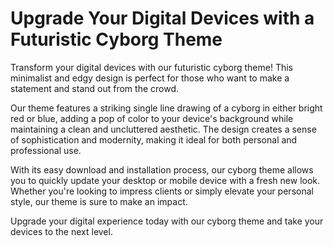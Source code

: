 <!--font:Poppins-->

# Upgrade Your Digital Devices with a Futuristic Cyborg Theme

Transform your digital devices with our futuristic cyborg theme! This minimalist and edgy design is perfect for those who want to make a statement and stand out from the crowd.

Our theme features a striking single line drawing of a cyborg in either bright red or blue, adding a pop of color to your device's background while maintaining a clean and uncluttered aesthetic. The design creates a sense of sophistication and modernity, making it ideal for both personal and professional use.

With its easy download and installation process, our cyborg theme allows you to quickly update your desktop or mobile device with a fresh new look. Whether you're looking to impress clients or simply elevate your personal style, our theme is sure to make an impact.

Upgrade your digital experience today with our cyborg theme and take your devices to the next level.

<!--

Write me markdown content of website with wallpaper:

"A minimalist wallpaper with a single line drawing of a cyborg, in a striking color such as bright red or blue."

The header of the page should not be copy of the text but rather a real content of the website which is using this wallpaper.


---


# Cyborg Minimalist Wallpaper

Welcome to our website featuring a minimalist wallpaper with a single line drawing of a cyborg. This striking wallpaper is available in a bright red or blue color, perfect for adding a pop of color to your desktop or mobile device.

Our wallpaper is designed with simplicity in mind, making it the ideal choice for those who prefer a clean and uncluttered aesthetic. The single line drawing of the cyborg creates a sense of intrigue and mystery, while the bold color adds a touch of vibrancy to any screen.

Whether you're looking to update your personal device or add some personality to your work computer, our cyborg minimalist wallpaper is the perfect choice. Download it today and enjoy the sleek and stylish design on all your devices.


---


Heading should not include word "wallpaper". The website should not be about the wallpaper itself, wallpaper is just a related background, rewrite whole content.


---


# Futuristic Cyborg Theme for Your Digital Devices

Transform your digital devices with our futuristic cyborg theme! Featuring a sleek and minimalist design, this theme is perfect for those who crave a modern and edgy look.

Our theme includes a striking single line drawing of a cyborg in either bright red or blue, adding a pop of color to your device's background. The clean and uncluttered aesthetic of the design creates a sense of simplicity and sophistication.

Whether you're using it for personal or professional purposes, our cyborg theme is sure to impress. It's easy to download and install, allowing you to quickly update your desktop or mobile device with a fresh new look.

Experience the future today with our cyborg theme and take your digital devices to the next level.


---


Heading is too long, rewrite whole content.


---


# Elevate Your Digital Experience with a Futuristic Cyborg Theme

Looking to add a touch of modernity and edge to your digital devices? Look no further than our futuristic cyborg theme! With its sleek and minimalist design, this theme is perfect for those who want to stand out from the crowd.

Featuring a striking single line drawing of a cyborg in either bright red or blue, our theme adds a pop of color to your device's background while maintaining a clean and uncluttered aesthetic. The design creates a sense of simplicity and sophistication, making it ideal for both personal and professional use.

Our cyborg theme is easy to download and install, allowing you to quickly update your desktop or mobile device with a fresh new look. Whether you're looking to impress clients or simply elevate your personal style, our theme is sure to make an impact.

Experience the future today with our cyborg theme and take your digital devices to the next level.


---


Heading is too long, rewrite whole content.


---


# Upgrade Your Digital Devices with a Futuristic Cyborg Theme

Transform your digital devices with our futuristic cyborg theme! This minimalist and edgy design is perfect for those who want to make a statement and stand out from the crowd.

Our theme features a striking single line drawing of a cyborg in either bright red or blue, adding a pop of color to your device's background while maintaining a clean and uncluttered aesthetic. The design creates a sense of sophistication and modernity, making it ideal for both personal and professional use.

With its easy download and installation process, our cyborg theme allows you to quickly update your desktop or mobile device with a fresh new look. Whether you're looking to impress clients or simply elevate your personal style, our theme is sure to make an impact.

Upgrade your digital experience today with our cyborg theme and take your devices to the next level.


---


Write me a Google font which is best fitting for the website.

Pick from the list:
- Dancing Script
- Lato
- Montserrat
- Orbitron
- IBM Plex Sans
- Alegreya
- Futura
- Poppins
- Raleway
- Playfair Display
- Great Vibes
- Barlow Condensed
- Roboto
- Inter
- Exo 2
- Open Sans
- Lobster


Write just the font name nothing else.


---


Poppins

-->
